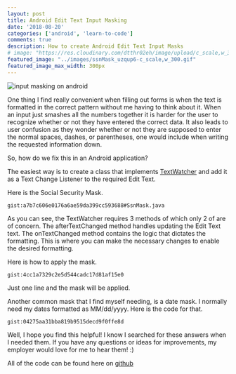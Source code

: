 ```yaml
---
layout: post
title: Android Edit Text Input Masking
date: '2018-08-20'
categories: ['android', 'learn-to-code']
comments: true
description: How to create Android Edit Text Input Masks
# image: "https://res.cloudinary.com/dtthr02eh/image/upload/c_scale,w_300/v1534806011/ssnMask_uzqup6.gif"
featured_image: "../images/ssnMask_uzqup6-c_scale,w_300.gif"
featured_image_max_width: 300px
---
```


<!-- ![input masking on android](../images/ssnMask_uzqup6.gif) -->


<div class="mw-400">
  <img src="https://res.cloudinary.com/dtthr02eh/image/upload/c_scale,w_300/v1534806011/ssnMask_uzqup6.gif" alt="input masking on android">
</div>

One thing I find really convenient when filling out forms is when the text is formatted in the correct pattern without me having to think about it. When an input just smashes all the numbers together it is harder for the user to recognize whether or not they have entered the correct data. It also leads to user confusion as they wonder whether or not they are supposed to enter the normal spaces, dashes, or parentheses, one would include when writing the requested information down.

So, how do we fix this in an Android application?

The easiest way is to create a class that implements [TextWatcher](https://developer.android.com/reference/android/text/TextWatcher) and add it as a Text Change Listener to the required Edit Text. 

Here is the Social Security Mask.

`gist:a7b7c606e0176a6ae59da399cc593688#SsnMask.java`

As you can see, the TextWatcher requires 3 methods of which only 2 of are of concern. The afterTextChanged method handles updating the Edit Text text. The onTextChanged method contains the logic that dictates the formatting. This is where you can make the necessary changes to enable the desired formatting. 

Here is how to apply the mask.

`gist:4cc1a7329c2e5d544cadc17d81af15e0`

Just one line and the mask will be applied. 

Another common mask that I find myself needing, is a date mask. I normally need my dates formatted as MM/dd/yyyy. Here is the code for that.

`gist:04275aa31bba819b9515decd9f0ffe8d`

Well, I hope you find this helpful! I know I searched for these answers when I needed them. If you have any questions or ideas for improvements, my employer would love for me to hear them! :) 

All of the code can be found here on [github](https://github.com/blehr/DatePickerExample)